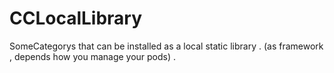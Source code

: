 # CCLocalLibrary
SomeCategorys that can be installed as a local static library . (as framework , depends how you manage your pods) .
